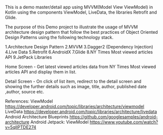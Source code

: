 This is a demo master/detail app using MVVM(Model View ViewModel) in Kotlin using the components ViewModel, LiveData, the libraries Retrofit and Glide.


The purpose of this Demo project to illustrate the usage of MVVM architecture design pattern that follow the best practices of Object Oriented Design Patterns using the following technology stack.

1.Architecture Design Pattern
2.MVVM
3.Dagger2 (Dependency Injection)
4.Live Data
5.Retrofit
6.AndroidX
7.Glide
8.NY Times Most viewed articles API
9.JetPack Libraries



Home Screen - Get latest viewed articles data from NY Times Most viewed articles API and display them in list.

Detail Screen - On click of list item, redirect to the detail screen and showing the further details such as image, title, author, published date ,author, source etc.

References:
ViewModel https://developer.android.com/topic/libraries/architecture/viewmodel
LiveData https://developer.android.com/topic/libraries/architecture/livedata
Android Architecture Blueprints https://github.com/googlesamples/android-architecture
Android Jetpack: ViewModel https://www.youtube.com/watch?v=5qlIPTDE274
